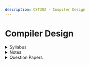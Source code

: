 ```yaml
---
description: CST302 - Compiler Design
---
```


# Compiler Design



<details>

<summary>Syllabus</summary>

\[CST 302 SYLLABUS] ([https://drive.google.com/file/d/1e9Qw3OBd-6J6HNeG4o5Su8IemiUa3-4w/view](https://drive.google.com/file/d/1e9Qw3OBd-6J6HNeG4o5Su8IemiUa3-4w/view))

</details>

<details>

<summary>Notes</summary>



</details>

<details>

<summary>Question Papers</summary>



</details>

